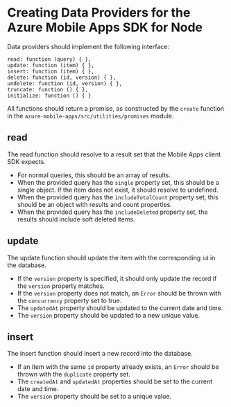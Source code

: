 # Creating Data Providers for the Azure Mobile Apps SDK for Node

Data providers should implement the following interface:

````
read: function (query) { },
update: function (item) { },
insert: function (item) { },
delete: function (id, version) { },
undelete: function (id, version) { },
truncate: function () { },
initialize: function () { }
````

All functions should return a promise, as constructed by the `create` function in the `azure-mobile-apps/src/utilities/promises` module.

## read

The read function should resolve to a result set that the Mobile Apps client SDK expects.
- For normal queries, this should be an array of results.
- When the provided query has the `single` property set, this should be a single object.
  If the item does not exist, it should resolve to undefined.
- When the provided query has the `includeTotalCount` property set, this should be an object
  with results and count properties.
- When the provided query has the `includeDeleted` property set, the results should include
  soft deleted items.

## update

The update function should update the item with the corresponding `id` in the database.
- If the `version` property is specified, it should only update the record if the `version`
  property matches.
- If the `version` property does not match, an `Error` should be thrown with the `concurrency`
  property set to true.
- The `updatedAt` property should be updated to the current date and time.
- The `version` property should be updated to a new unique value.

## insert

The insert function should insert a new record into the database.
- If an item with the same `id` property already exists, an `Error` should be thrown with
  the `duplicate` property set.
- The `createdAt` and `updatedAt` properties should be set to the current date and time.
- The `version` property should be set to a unique value.
